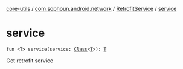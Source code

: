 [core-utils](../../index.md) / [com.sophoun.android.network](../index.md) / [RetrofitService](index.md) / [service](./service.md)

# service

`fun <T> service(service: `[`Class`](https://docs.oracle.com/javase/6/docs/api/java/lang/Class.html)`<`[`T`](service.md#T)`>): `[`T`](service.md#T)

Get retrofit service


